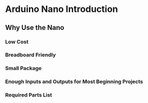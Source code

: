 # Arduino Nano Introduction

## Why Use the Nano

### Low Cost

### Breadboard Friendly

### Small Package

### Enough Inputs and Outputs for Most Beginning Projects

### Required Parts List

